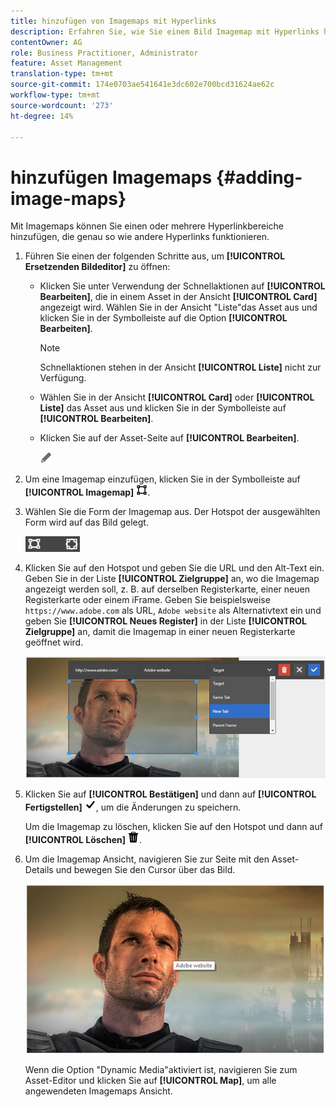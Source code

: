 ```yaml
---
title: hinzufügen von Imagemaps mit Hyperlinks
description: Erfahren Sie, wie Sie einem Bild Imagemap mit Hyperlinks hinzufügen.
contentOwner: AG
role: Business Practitioner, Administrator
feature: Asset Management
translation-type: tm+mt
source-git-commit: 174e0703ae541641e3dc602e700bcd31624ae62c
workflow-type: tm+mt
source-wordcount: '273'
ht-degree: 14%

---
```



# hinzufügen Imagemaps {#adding-image-maps}

Mit Imagemaps können Sie einen oder mehrere Hyperlinkbereiche hinzufügen, die genau so wie andere Hyperlinks funktionieren.

1. Führen Sie einen der folgenden Schritte aus, um **[!UICONTROL Ersetzenden Bildeditor]** zu öffnen:

   * Klicken Sie unter Verwendung der Schnellaktionen auf **[!UICONTROL Bearbeiten]**, die in einem Asset in der Ansicht **[!UICONTROL Card]** angezeigt wird. Wählen Sie in der Ansicht &quot;Liste&quot;das Asset aus und klicken Sie in der Symbolleiste auf die Option **[!UICONTROL Bearbeiten]**.

      >[!NOTE]
      >
      >Schnellaktionen stehen in der Ansicht **[!UICONTROL Liste]** nicht zur Verfügung.

   * Wählen Sie in der Ansicht **[!UICONTROL Card]** oder **[!UICONTROL Liste]** das Asset aus und klicken Sie in der Symbolleiste auf **[!UICONTROL Bearbeiten]**.
   * Klicken Sie auf der Asset-Seite auf **[!UICONTROL Bearbeiten]**.

      ![Bearbeitungsoption](assets/do-not-localize/edit_icon.png)

1. Um eine Imagemap einzufügen, klicken Sie in der Symbolleiste auf **[!UICONTROL Imagemap]** ![Imagemap](assets/do-not-localize/image-map-icon.png).
1. Wählen Sie die Form der Imagemap aus. Der Hotspot der ausgewählten Form wird auf das Bild gelegt.

   ![chlimage_1-422](assets/chlimage_1-422.png)

1. Klicken Sie auf den Hotspot und geben Sie die URL und den Alt-Text ein. Geben Sie in der Liste **[!UICONTROL Zielgruppe]** an, wo die Imagemap angezeigt werden soll, z. B. auf derselben Registerkarte, einer neuen Registerkarte oder einem iFrame. Geben Sie beispielsweise `https://www.adobe.com` als URL, `Adobe website` als Alternativtext ein und geben Sie **[!UICONTROL Neues Register]** in der Liste **[!UICONTROL Zielgruppe]** an, damit die Imagemap in einer neuen Registerkarte geöffnet wird.

   ![chlimage_1-423](assets/chlimage_1-423.png)

1. Klicken Sie auf **[!UICONTROL Bestätigen]** und dann auf **[!UICONTROL Fertigstellen]** ![Aktivieren Sie in der Symbolleiste die Option Fertig](assets/do-not-localize/check-ok-done-icon.png), um die Änderungen zu speichern.

   Um die Imagemap zu löschen, klicken Sie auf den Hotspot und dann auf **[!UICONTROL Löschen]** ![Löschen](assets/do-not-localize/delete-solid-line.png).

1. Um die Imagemap Ansicht, navigieren Sie zur Seite mit den Asset-Details und bewegen Sie den Cursor über das Bild.

   ![chlimage_1-426](assets/chlimage_1-426.png)

   Wenn die Option &quot;Dynamic Media&quot;aktiviert ist, navigieren Sie zum Asset-Editor und klicken Sie auf **[!UICONTROL Map]**, um alle angewendeten Imagemaps Ansicht.
